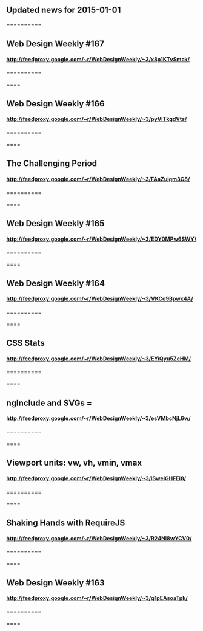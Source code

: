 ## Updated news for 2015-01-01 

==========
## Web Design Weekly #167
#### http://feedproxy.google.com/~r/WebDesignWeekly/~3/x8p1KTvSmck/

==========

====
## Web Design Weekly #166
#### http://feedproxy.google.com/~r/WebDesignWeekly/~3/pyVlTkgdVts/

==========

====
## The Challenging Period
#### http://feedproxy.google.com/~r/WebDesignWeekly/~3/FAaZujqm3G8/

==========

====
## Web Design Weekly #165
#### http://feedproxy.google.com/~r/WebDesignWeekly/~3/EDY0MPw6SWY/

==========

====
## Web Design Weekly #164
#### http://feedproxy.google.com/~r/WebDesignWeekly/~3/VKCo9Bpwx4A/

==========

====
## CSS Stats
#### http://feedproxy.google.com/~r/WebDesignWeekly/~3/EYiQyu5ZeHM/

==========

====
## ngInclude and SVGs = 
#### http://feedproxy.google.com/~r/WebDesignWeekly/~3/esVMbcNjL6w/

==========

====
## Viewport units: vw, vh, vmin, vmax
#### http://feedproxy.google.com/~r/WebDesignWeekly/~3/iSwelGHFEi8/

==========

====
## Shaking Hands with RequireJS
#### http://feedproxy.google.com/~r/WebDesignWeekly/~3/R24Nl8wYCV0/

==========

====
## Web Design Weekly #163
#### http://feedproxy.google.com/~r/WebDesignWeekly/~3/g1pEAsoaTpk/

==========

====
